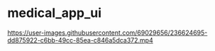 # medical_app_ui

https://user-images.githubusercontent.com/69029656/236624695-dd875922-c6bb-49cc-85ea-c846a5dca372.mp4
